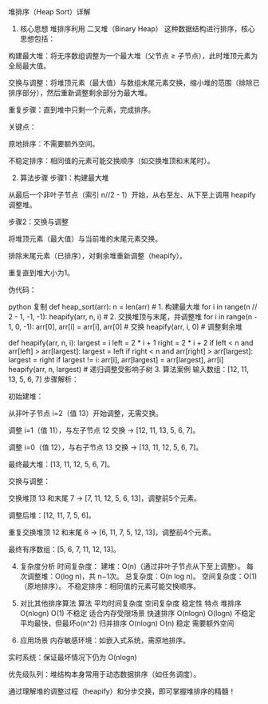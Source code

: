 堆排序（Heap Sort）详解
1. 核心思想
堆排序利用 二叉堆（Binary Heap） 这种数据结构进行排序，核心思想包括：

构建最大堆：将无序数组调整为一个最大堆（父节点 ≥ 子节点），此时堆顶元素为全局最大值。

交换与调整：将堆顶元素（最大值）与数组末尾元素交换，缩小堆的范围（排除已排序部分），然后重新调整剩余部分为最大堆。

重复步骤：直到堆中只剩一个元素，完成排序。

关键点：

原地排序：不需要额外空间。

不稳定排序：相同值的元素可能交换顺序（如交换堆顶和末尾时）。

2. 算法步骤
步骤1：构建最大堆

从最后一个非叶子节点（索引 n//2 - 1）开始，从右至左、从下至上调用 heapify 调整堆。

步骤2：交换与调整

将堆顶元素（最大值）与当前堆的末尾元素交换。

排除末尾元素（已排序），对剩余堆重新调整（heapify）。

重复直到堆大小为1。

伪代码：

python
复制
def heap_sort(arr):
    n = len(arr)
    # 1. 构建最大堆
    for i in range(n // 2 - 1, -1, -1):
        heapify(arr, n, i)
    # 2. 交换堆顶与末尾，并调整堆
    for i in range(n - 1, 0, -1):
        arr[0], arr[i] = arr[i], arr[0]  # 交换
        heapify(arr, i, 0)               # 调整剩余堆

def heapify(arr, n, i):
    largest = i
    left = 2 * i + 1
    right = 2 * i + 2
    if left < n and arr[left] > arr[largest]:
        largest = left
    if right < n and arr[right] > arr[largest]:
        largest = right
    if largest != i:
        arr[i], arr[largest] = arr[largest], arr[i]
        heapify(arr, n, largest)  # 递归调整受影响子树
3. 算法案例
输入数组：[12, 11, 13, 5, 6, 7]
步骤解析：

初始建堆：

从非叶子节点 i=2（值 13）开始调整，无需交换。

调整 i=1（值 11），与左子节点 12 交换 → [12, 11, 13, 5, 6, 7]。

调整 i=0（值 12），与右子节点 13 交换 → [13, 11, 12, 5, 6, 7]。

最终最大堆：[13, 11, 12, 5, 6, 7]。

交换与调整：

交换堆顶 13 和末尾 7 → [7, 11, 12, 5, 6, 13]，调整前5个元素。

调整后堆：[12, 11, 7, 5, 6]。

重复交换堆顶 12 和末尾 6 → [6, 11, 7, 5, 12, 13]，调整前4个元素。

最终有序数组：[5, 6, 7, 11, 12, 13]。

4. 复杂度分析
时间复杂度：
建堆：O(n)（通过非叶子节点从下至上调整）。
每次调整堆：O(log n)，共 n−1次。
总复杂度：O(n log n)。
空间复杂度：O(1)（原地排序）。
不稳定排序：相同值的元素可能交换顺序。

5. 对比其他排序算法
算法	平均时间复杂度	空间复杂度	稳定性	特点
堆排序   O(nlogn)    O(1)        不稳定   适合内存受限场景
快速排序 O(nlogn)    O(logn)	    不稳定	平均最快，但最坏o(n^2)
归并排序 O(nlogn)    O(n)	    稳定	    需要额外空间
6. 应用场景
内存敏感环境：如嵌入式系统，需原地排序。

实时系统：保证最坏情况下仍为
O(nlogn)

优先级队列：堆结构本身常用于动态数据排序（如任务调度）。

通过理解堆的调整过程（heapify）和分步交换，即可掌握堆排序的精髓！